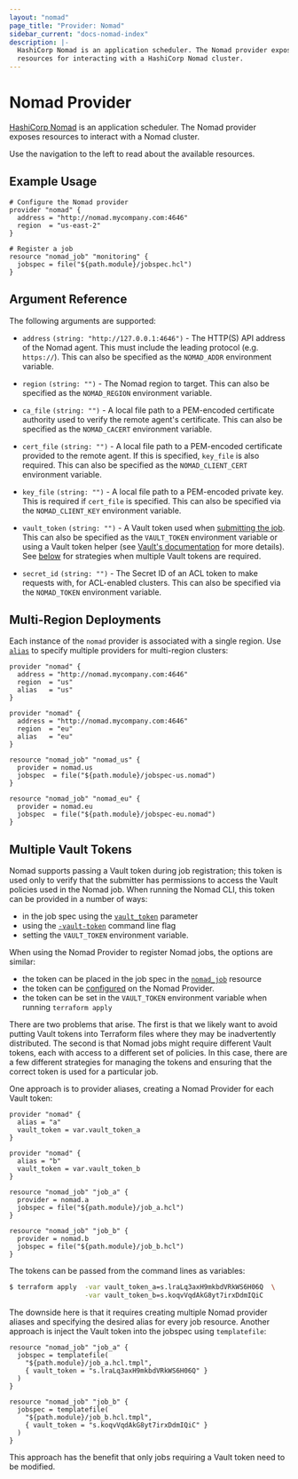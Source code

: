 ```yaml
---
layout: "nomad"
page_title: "Provider: Nomad"
sidebar_current: "docs-nomad-index"
description: |-
  HashiCorp Nomad is an application scheduler. The Nomad provider exposes
  resources for interacting with a HashiCorp Nomad cluster.
---
```


# Nomad Provider

[HashiCorp Nomad](https://www.nomadproject.io) is an application scheduler. The
Nomad provider exposes resources to interact with a Nomad cluster.

Use the navigation to the left to read about the available resources.

## Example Usage

```hcl
# Configure the Nomad provider
provider "nomad" {
  address = "http://nomad.mycompany.com:4646"
  region  = "us-east-2"
}

# Register a job
resource "nomad_job" "monitoring" {
  jobspec = file("${path.module}/jobspec.hcl")
}
```

## Argument Reference

The following arguments are supported:

- `address` `(string: "http://127.0.0.1:4646")` - The HTTP(S) API address of the
  Nomad agent. This must include the leading protocol (e.g. `https://`). This
  can also be specified as the `NOMAD_ADDR` environment variable.

- `region` `(string: "")` - The Nomad region to target. This can also be
  specified as the `NOMAD_REGION` environment variable.

- `ca_file` `(string: "")` - A local file path to a PEM-encoded certificate
  authority used to verify the remote agent's certificate. This can also be
  specified as the `NOMAD_CACERT` environment variable.

- `cert_file` `(string: "")` - A local file path to a PEM-encoded certificate
  provided to the remote agent. If this is specified, `key_file` is also
  required. This can also be specified as the `NOMAD_CLIENT_CERT` environment
  variable.

- `key_file` `(string: "")` - A local file path to a PEM-encoded private key.
  This is required if `cert_file` is specified. This can also be specified via
  the `NOMAD_CLIENT_KEY` environment variable.

- `vault_token` `(string: "")` - A Vault token used when [submitting the job](https://www.nomadproject.io/docs/job-specification/job#vault_token).
  This can also be specified as the `VAULT_TOKEN` environment variable or using a
  Vault token helper (see [Vault's documentation](https://www.vaultproject.io/docs/commands/token-helper.html)
  for more details). See [below](#multiple-vault-tokens) for strategies when 
  multiple Vault tokens are required.

- `secret_id` `(string: "")` - The Secret ID of an ACL token to make requests with,
  for ACL-enabled clusters. This can also be specified via the `NOMAD_TOKEN`
  environment variable.

## Multi-Region Deployments

Each instance of the `nomad` provider is associated with a single region. Use
[`alias`](https://www.terraform.io/docs/configuration/providers.html#alias-multiple-provider-instances)
to specify multiple providers for multi-region clusters:

```hcl
provider "nomad" {
  address = "http://nomad.mycompany.com:4646"
  region  = "us"
  alias   = "us"
}

provider "nomad" {
  address = "http://nomad.mycompany.com:4646"
  region  = "eu"
  alias   = "eu"
}

resource "nomad_job" "nomad_us" {
  provider = nomad.us
  jobspec  = file("${path.module}/jobspec-us.nomad")
}

resource "nomad_job" "nomad_eu" {
  provider = nomad.eu
  jobspec  = file("${path.module}/jobspec-eu.nomad")
}
```

## Multiple Vault Tokens

Nomad supports passing a Vault token during job registration; this token is used
only to verify that the submitter has permissions to access the Vault policies
used in the Nomad job. When running the Nomad CLI, this token can be provided in
a number of ways:
* in the job spec using the [`vault_token`](https://www.nomadproject.io/docs/job-specification/job#vault_token) parameter
* using the [`-vault-token`](https://www.nomadproject.io/docs/commands/job/run#vault-token) command line flag
* setting the `VAULT_TOKEN` environment variable.

When using the Nomad Provider to register Nomad jobs, the options are similar:
* the token can be placed in the job spec in the [`nomad_job`](./resources/job) resource
* the token can be [configured](#vault_token) on the Nomad Provider.
* the token can be set in the `VAULT_TOKEN` environment variable when running `terraform apply`

There are two problems that arise. The first is that we likely want to avoid putting
Vault tokens into Terraform files where they may be inadvertently distributed. The second
is that Nomad jobs might require different Vault tokens, each with access to a
different set of policies. In this case, there are a few different strategies for
managing the tokens and ensuring that the correct token is used for a particular
job.

One approach is to provider aliases, creating a Nomad Provider for each Vault token:
```hcl
provider "nomad" {
  alias = "a"
  vault_token = var.vault_token_a
}

provider "nomad" {
  alias = "b"
  vault_token = var.vault_token_b
}

resource "nomad_job" "job_a" {
  provider = nomad.a
  jobspec = file("${path.module}/job_a.hcl")
}

resource "nomad_job" "job_b" {
  provider = nomad.b
  jobspec = file("${path.module}/job_b.hcl")
}
```

The tokens can be passed from the command lines as variables:
```bash
$ terraform apply  -var vault_token_a=s.lraLq3axH9mkbdVRkWS6H06Q  \
                   -var vault_token_b=s.koqvVqdAkG8yt7irxDdmIQiC
```

The downside here is that it requires creating multiple Nomad provider aliases
and specifying the desired alias for every job resource. Another approach is inject
the Vault token into the jobspec using `templatefile`:
```hcl
resource "nomad_job" "job_a" {
  jobspec = templatefile(
    "${path.module}/job_a.hcl.tmpl",
    { vault_token = "s.lraLq3axH9mkbdVRkWS6H06Q" }
  )
}

resource "nomad_job" "job_b" {
  jobspec = templatefile(
    "${path.module}/job_b.hcl.tmpl",
    { vault_token = "s.koqvVqdAkG8yt7irxDdmIQiC" }
  )
}
```

This approach has the benefit that only jobs requiring a Vault token need to be modified.